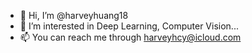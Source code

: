 - 👋 Hi, I’m @harveyhuang18
- 👀 I’m interested in Deep Learning, Computer Vision...
- 📫 You can reach me through harveyhcy@icloud.com

<!---
harveyhuang18/harveyhuang18 is a ✨ special ✨ repository because its `README.md` (this file) appears on your GitHub profile.
You can click the Preview link to take a look at your changes.
--->
